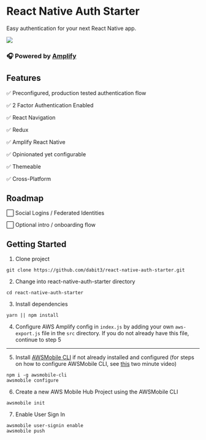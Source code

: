 # React Native Auth Starter

Easy authentication for your next React Native app.

![](https://i.imgur.com/KXo3Dnn.jpg)

### 🎧 Powered by [Amplify](https://github.com/aws/aws-amplify)

## Features   

✅ Preconfigured, production tested authentication flow  

✅ 2 Factor Authentication Enabled    

✅ React Navigation   

✅ Redux   

✅ Amplify React Native     

✅ Opinionated yet configurable   

✅ Themeable   

✅ Cross-Platform   


## Roadmap    

⬜️ Social Logins / Federated Identities

⬜️ Optional intro / onboarding flow    


## Getting Started   

1. Clone project   

```
git clone https://github.com/dabit3/react-native-auth-starter.git
```

2. Change into react-native-auth-starter directory   

```
cd react-native-auth-starter
```

3. Install dependencies   

```
yarn || npm install
```

4. Configure AWS Amplify config in `index.js` by adding your own `aws-export.js` file in the `src` directory. If you do not already have this file, continue to step 5    

----

5. Install [AWSMobile CLI](https://github.com/aws/awsmobile-cli) if not already installed and configured (for steps on how to configure AWSMobile CLI, see [this](https://www.youtube.com/watch?v=MpugaNKtw3k) two minute video)    

```
npm i -g awsmobile-cli
awsmobile configure
```

6. Create a new AWS Mobile Hub Project using the AWSMobile CLI    

```
awsmobile init
```

7. Enable User Sign In    

```
awsmobile user-signin enable
awsmobile push
```

